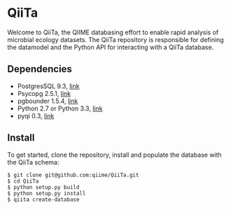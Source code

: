 QiiTa
=====

Welcome to QiiTa, the QIIME databasing effort to enable rapid analysis of microbial ecology datasets. The QiiTa repository is responsible for defining the datamodel and the Python API for interacting with a QiiTa database.

Dependencies
------------

* PostgresSQL 9.3, [link](http://www.postgresql.org/download/)
* Psycopg 2.5.1, [link](http://initd.org/psycopg/download/)
* pgbounder 1.5.4, [link](http://pgfoundry.org/projects/pgbouncer)
* Python 2.7 or Python 3.3, [link](http://www.python.org)
* pyqi 0.3, [link](https://github.com/bipy/pyqi)

Install
-------

To get started, clone the repository, install and populate the database with the QiiTa schema:

    $ git clone git@github.com:qiime/QiiTa.git
    $ cd QiiTa
    $ python setup.py build
    $ python setup.py install
    $ qiita create-database
